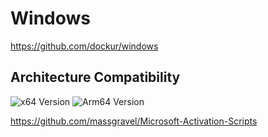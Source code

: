 # Windows

<https://github.com/dockur/windows>

## Architecture Compatibility

![x64 Version](https://img.shields.io/docker/v/dockurr/windows/latest?arch=amd64&label=x64) ![Arm64 Version](https://img.shields.io/docker/v/dockurr/windows/latest?arch=arm64&label=arm64)

<https://github.com/massgravel/Microsoft-Activation-Scripts>
